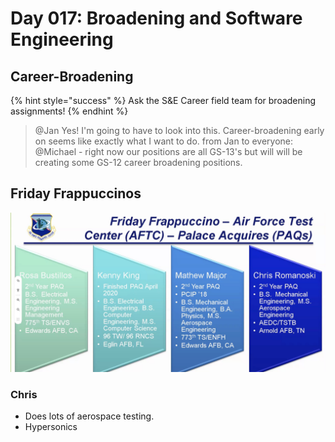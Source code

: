 # Day 017: Broadening and Software Engineering

## Career-Broadening

{% hint style="success" %}
Ask the S&E Career field team for broadening assignments!
{% endhint %}

> @Jan Yes! I'm going to have to look into this. Career-broadening early on seems like exactly what I want to do. from Jan to everyone: @Michael - right now our positions are all GS-13's but will will be creating some GS-12 career broadening positions.

## Friday Frappuccinos

![](../.gitbook/assets/screenshot_2020-07-02-14.17.30_xnbhta.jpg)

### Chris

* Does lots of aerospace testing.
* Hypersonics

